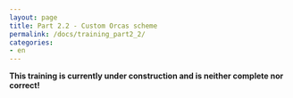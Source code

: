 ```yaml
---
layout: page
title: Part 2.2 - Custom Orcas scheme
permalink: /docs/training_part2_2/
categories: 
- en
---
```


**This training is currently under construction and is neither complete nor correct!**